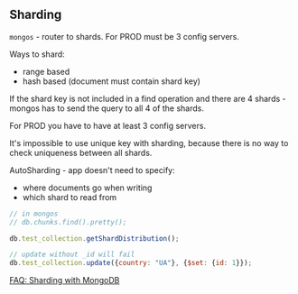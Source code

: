 Sharding
-

`mongos` - router to shards.
For PROD must be 3 config servers.

Ways to shard:

* range based
* hash based (document must contain shard key)

If the shard key is not included in a find operation
and there are 4 shards - mongos has to send the query
to all 4 of the shards.

For PROD you have to have at least 3 config servers.

It's impossible to use unique key with sharding,
because there is no way to check uniqueness between all shards.

AutoSharding - app doesn't need to specify:

* where documents go when writing
* which shard to read from

````js
// in mongos
// db.chunks.find().pretty();

db.test_collection.getShardDistribution();

// update without _id will fail
db.test_collection.update({country: "UA"}, {$set: {id: 1}});
````

[FAQ: Sharding with MongoDB](http://docs.mongodb.org/manual/faq/sharding/)
